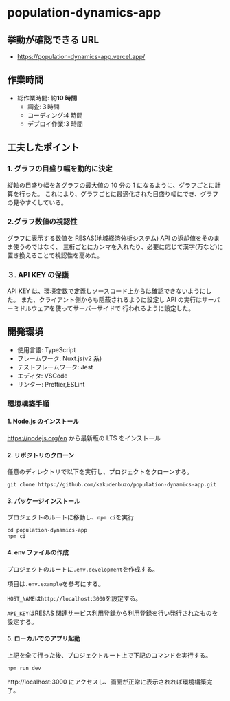 # population-dynamics-app

## 挙動が確認できる URL

- https://population-dynamics-app.vercel.app/

## 作業時間

- 総作業時間: 約**10 時間**
  - 調査:３時間
  - コーディング:4 時間
  - デプロイ作業:3 時間

## 工夫したポイント

### 1. グラフの目盛り幅を動的に決定

縦軸の目盛り幅を各グラフの最大値の 10 分の 1 になるように、グラフごとに計算を行った。
これにより、グラフごとに最適化された目盛り幅にでき、グラフの見やすくしている。

### 2.グラフ数値の視認性

グラフに表示する数値を RESAS(地域経済分析システム) API の返却値をそのまま使うのではなく、
三桁ごとにカンマを入れたり、必要に応じて漢字(万など)に置き換えることで視認性を高めた。

### ３. API KEY の保護

API KEY は、環境変数で定義しソースコード上からは確認できないようにした。
また、クライアント側からも隠蔽されるように設定し API の実行はサーバーミドルウェアを使ってサーバーサイドで
行われるように設定した。

## 開発環境

- 使用言語: TypeScript
- フレームワーク: Nuxt.js(v2 系)
- テストフレームワーク: Jest
- エディタ: VSCode
- リンター: Prettier,ESLint

### 環境構築手順

#### 1. Node.js のインストール

https://nodejs.org/en から最新版の LTS をインストール

#### 2. リポジトリのクローン

任意のディレクトリで以下を実行し、プロジェクトをクローンする。

```
git clone https://github.com/kakudenbuzo/population-dynamics-app.git
```

#### 3. パッケージインストール

プロジェクトのルートに移動し、`npm ci`を実行

```
cd population-dynamics-app
npm ci
```

#### 4. env ファイルの作成

プロジェクトのルートに`.env.development`を作成する。

項目は`.env.example`を参考にする。

`HOST_NAME`は`http://localhost:3000`を設定する。

`API_KEY`は[RESAS 関連サービス利用登録](https://opendata.resas-portal.go.jp/form.html)から利用登録を行い発行されたものを設定する。

#### 5. ローカルでのアプリ起動

上記を全て行った後、プロジェクトルート上で下記のコマンドを実行する。

```
npm run dev
```

http://localhost:3000 にアクセスし、画面が正常に表示されれば環境構築完了。
